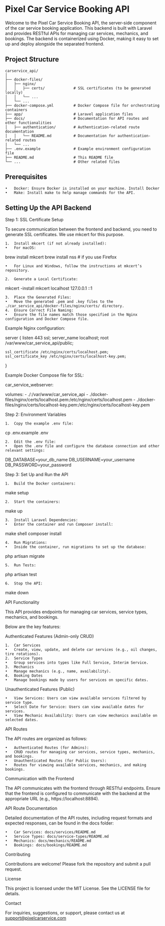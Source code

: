 # Pixel Car Service Booking API

Welcome to the Pixel Car Service Booking API, the server-side component of the car service booking application. This backend is built with Laravel and provides RESTful APIs for managing car services, mechanics, and bookings. The backend is containerized using Docker, making it easy to set up and deploy alongside the separated frontend.

## Project Structure

```plaintext
carservice_api/
│
├── docker-files/
│   ├── nginx/
│   │   ├── certs/             # SSL certificates (to be generated locally)
│   │   └── ...
│   └── ...
├── docker-compose.yml         # Docker Compose file for orchestrating containers
├── app/                       # Laravel application files
├── docs/                      # Documentation for API routes and other functionalities
│   ├── authentication/        # Authentication-related route documentation
│   │   └── README.md          # Documentation for authentication-related routes
|   └── ...
├── .env.example               # Example environment configuration file
├── README.md                  # This README file
└── ...                        # Other related files
```

## Prerequisites

    •	Docker: Ensure Docker is installed on your machine. Install Docker
    •	Make: Install make to help manage commands for the API.

## Setting Up the API Backend

Step 1: SSL Certificate Setup

To secure communication between the frontend and backend, you need to generate SSL certificates. We use mkcert for this purpose.

    1.	Install mkcert (if not already installed):
    •	For macOS:

brew install mkcert
brew install nss # if you use Firefox

    •	For Linux and Windows, follow the instructions at mkcert’s repository.

    2.	Generate a Local Certificate:

mkcert -install
mkcert localhost 127.0.0.1 ::1

    3.	Place the Generated Files:
    •	Move the generated .pem and .key files to the ./car_service_api/docker-files/nginx/certs/ directory.
    4.	Ensure Correct File Naming:
    •	Ensure the file names match those specified in the Nginx configuration and Docker Compose file.

Example Nginx configuration:

server {
listen 443 ssl;
server_name localhost;
root /var/www/car_service_api/public;

    ssl_certificate /etc/nginx/certs/localhost.pem;
    ssl_certificate_key /etc/nginx/certs/localhost-key.pem;

}

Example Docker Compose file for SSL:

car_service_webserver:

volumes: - ./:/var/www/car_service_api - ./docker-files/nginx/certs/localhost.pem:/etc/nginx/certs/localhost.pem - ./docker-files/nginx/certs/localhost-key.pem:/etc/nginx/certs/localhost-key.pem

Step 2: Environment Variables

    1.	Copy the example .env file:

cp .env.example .env

    2.	Edit the .env file:
    •	Open the .env file and configure the database connection and other relevant settings:

DB_DATABASE=your_db_name
DB_USERNAME=your_username
DB_PASSWORD=your_password

Step 3: Set Up and Run the API

    1.	Build the Docker containers:

make setup

    2.	Start the containers:

make up

    3.	Install Laravel Dependencies:
    •	Enter the container and run Composer install:

make shell
composer install

    4.	Run Migrations:
    •	Inside the container, run migrations to set up the database:

php artisan migrate

    5.	Run Tests:

php artisan test

    6.	Stop the API:

make down

API Functionality

This API provides endpoints for managing car services, service types, mechanics, and bookings.

Below are the key features:

Authenticated Features (Admin-only CRUD)

    1.	Car Services
    •	Create, view, update, and delete car services (e.g., oil changes, tire rotations).
    2.	Service Types
    •	Group services into types like Full Service, Interim Service.
    3.	Mechanics
    •	Manage mechanics (e.g., name, availability).
    4.	Booking Dates
    •	Manage bookings made by users for services on specific dates.

Unauthenticated Features (Public)

    •	View Services: Users can view available services filtered by service type.
    •	Select Date for Service: Users can view available dates for services.
    •	View Mechanic Availability: Users can view mechanics available on selected dates.

API Routes

The API routes are organized as follows:

    •	Authenticated Routes (for Admins):
    •	CRUD routes for managing car services, service types, mechanics, and bookings.
    •	Unauthenticated Routes (for Public Users):
    •	Routes for viewing available services, mechanics, and making bookings.

Communication with the Frontend

The API communicates with the frontend through RESTful endpoints. Ensure that the frontend is configured to communicate with the backend at the appropriate URL (e.g., https://localhost:8894).

API Route Documentation

Detailed documentation of the API routes, including request formats and expected responses, can be found in the docs folder:

    •	Car Services: docs/services/README.md
    •	Service Types: docs/service-types/README.md
    •	Mechanics: docs/mechanics/README.md
    •	Bookings: docs/bookings/README.md

Contributing

Contributions are welcome! Please fork the repository and submit a pull request.

License

This project is licensed under the MIT License. See the LICENSE file for details.

Contact

For inquiries, suggestions, or support, please contact us at support@pixelcarservice.com

